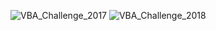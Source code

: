 
![VBA_Challenge_2017](https://user-images.githubusercontent.com/91682586/138918327-d7ce44bc-5699-4432-a7e2-8c8b74676d01.PNG)
![VBA_Challenge_2018](https://user-images.githubusercontent.com/91682586/138918358-269ecee5-df0d-437f-b16f-dce43ad8515c.PNG)
